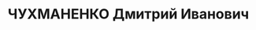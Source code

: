 ---
title: ЧУХМАНЕНКО Дмитрий Иванович
description: "Звание: 22.03.1936 - лейтенант ГБ (Западно-Сибирский край). \n  нач.\
  \ о/п [в Ачинске] 6 отдела УНКВД Восточно-Сибирского края, уволен 10.04.1937. Арестован,\
  \ освобожден."
---